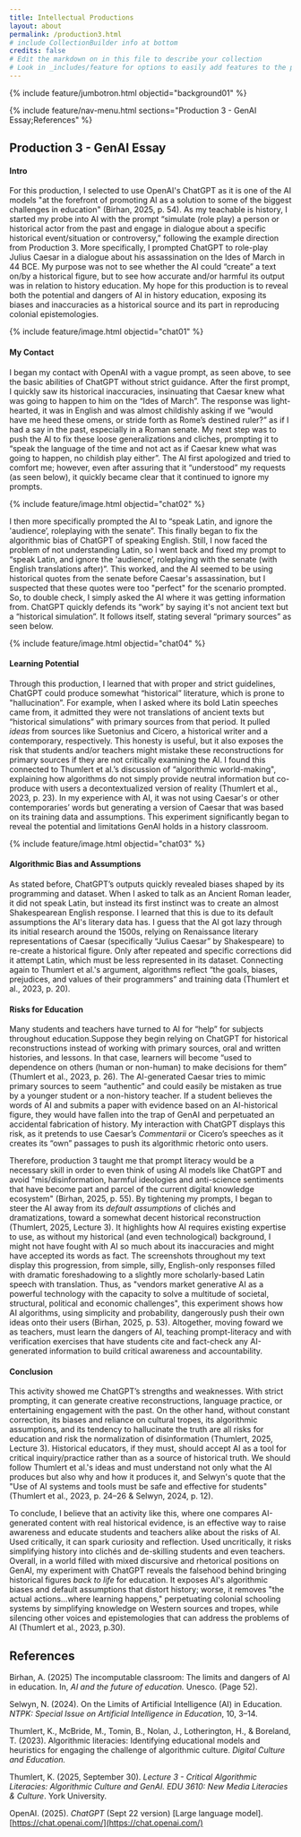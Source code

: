 ```yaml
---
title: Intellectual Productions
layout: about
permalink: /production3.html
# include CollectionBuilder info at bottom
credits: false
# Edit the markdown on in this file to describe your collection
# Look in _includes/feature for options to easily add features to the page
---
```


{% include feature/jumbotron.html objectid="background01" %}

{% include feature/nav-menu.html sections="Production 3 - GenAI Essay;References" %}

## Production 3 - GenAI Essay

#### Intro 
For this production, I selected to use OpenAI's ChatGPT as it is one of the AI models "at the forefront of promoting AI as a solution to some of the biggest challenges in education" (Birhan, 2025, p. 54). As my teachable is history, I started my probe into AI with the prompt “simulate (role play) a person or historical actor from the past and engage in dialogue about a specific historical event/situation or controversy,” following the example direction from Production 3. More specifically, I prompted ChatGPT to role-play Julius Caesar in a dialogue about his assassination on the Ides of March in 44 BCE. My purpose was not to see whether the AI could “create” a text on/by a historical figure, but to see how accurate and/or harmful its output was in relation to history education. My hope for this production is to reveal both the potential and dangers of AI in history education, exposing its biases and inaccuracies as a historical source and its part in reproducing colonial epistemologies.

{% include feature/image.html objectid="chat01" %}

#### My Contact
I began my contact with OpenAI with a vague prompt, as seen above, to see the basic abilities of ChatGPT without strict guidance. After the first prompt, I quickly saw its historical inaccuracies, insinuating that Caesar knew what was going to happen to him on the “Ides of March”. The response was light-hearted, it was in English and was almost childishly asking if we “would have me heed these omens, or stride forth as Rome’s destined ruler?” as if I had a say in the past, especially in a Roman senate. My next step was to push the AI to fix these loose generalizations and cliches, prompting it to “speak the language of the time and not act as if Caesar knew what was going to happen, no childish play either”. The AI first apologized and tried to comfort me; however, even after assuring that it “understood” my requests (as seen below), it quickly became clear that it continued to ignore my prompts.

{% include feature/image.html objectid="chat02" %}

I then more specifically prompted the AI to “speak Latin, and ignore the 'audience’, roleplaying with the senate”. This finally began to fix the algorithmic bias of ChatGPT of speaking English. Still, I now faced the problem of not understanding Latin, so I went back and fixed my prompt to “speak Latin, and ignore the 'audience’, roleplaying with the senate (with English translations after)”. This worked, and the AI seemed to be using historical quotes from the senate before Caesar's assassination, but I suspected that these quotes were too "perfect" for the scenario prompted. So, to double check, I simply asked the AI where it was getting information from. ChatGPT quickly defends its “work” by saying it's not ancient text but a “historical simulation”. It follows itself, stating several “primary sources” as seen below.

{% include feature/image.html objectid="chat04" %}

#### Learning Potential
Through this production, I learned that with proper and strict guidelines, ChatGPT could produce somewhat “historical” literature, which is prone to "hallucination”. For example, when I asked where its bold Latin speeches came from, it admitted they were not translations of ancient texts but “historical simulations” with primary sources from that period. It pulled *ideas* from sources like Suetonius and Cicero, a historical writer and a contemporary, respectively. This honesty is useful, but it also exposes the risk that students and/or teachers might mistake these reconstructions for primary sources if they are not critically examining the AI. I found this connected to Thumlert et al.’s discussion of “algorithmic world-making", explaining how algorithms do not simply provide neutral information but co-produce with users a decontextualized version of reality (Thumlert et al., 2023, p. 23). In my experience with AI, it was not using Caesar's or other contemporaries’ words but generating a version of Caesar that was based on its training data and assumptions. This experiment significantly began to reveal the potential and limitations GenAI holds in a history classroom. 

{% include feature/image.html objectid="chat03" %}

#### Algorithmic Bias and Assumptions
As stated before, ChatGPT’s outputs quickly revealed biases shaped by its programming and dataset. When I asked to talk as an Ancient Roman leader, it did not speak Latin, but instead its first instinct was to create an almost Shakespearean English response. I learned that this is due to its default assumptions the AI's literary data has. I guess that the AI got lazy through its initial research around the 1500s, relying on Renaissance literary representations of Caesar (specifically “Julius Caesar” by Shakespeare) to re-create a historical figure. Only after repeated and specific corrections did it attempt Latin, which must be less represented in its dataset. Connecting again to Thumlert et al.'s argument, algorithms reflect “the goals, biases, prejudices, and values of their programmers” and training data (Thumlert et al., 2023, p. 20).

#### Risks for Education
Many students and teachers have turned to AI for “help” for subjects throughout education.Suppose they begin relying on ChatGPT for historical reconstructions instead of working with primary sources, oral and written histories, and lessons. In that case, learners will become “used to dependence on others (human or non-human) to make decisions for them” (Thumlert et al., 2023, p. 26). The AI-generated Caesar tries to mimic primary sources to seem “authentic” and could easily be mistaken as true by a younger student or a non-history teacher. If a student believes the words of AI and submits a paper with evidence based on an AI-historical figure, they would have fallen into the trap of GenAI and perpetuated an accidental fabrication of history. My interaction with ChatGPT displays this risk, as it pretends to use Caesar’s *Commentarii* or Cicero’s speeches as it creates its “own” passages to push its algorithmic rhetoric onto users.

Therefore, production 3 taught me that prompt literacy would be a necessary skill in order to even think of using AI models like ChatGPT and avoid "mis/disinformation, harmful ideologies and anti-science sentiments that have become part and parcel of the current digital knowledge ecosystem" (Birhan, 2025, p. 55). By tightening my prompts, I began to steer the AI away from its *default assumptions* of clichés and dramatizations, toward a somewhat decent historical reconstruction (Thumlert, 2025, Lecture 3). It highlights how AI requires existing expertise to use, as without my historical (and even technological) background, I might not have fought with AI so much about its inaccuracies and might have accepted its words as fact. The screenshots throughout my text display this progression, from simple, silly, English-only responses filled with dramatic foreshadowing to a slightly more scholarly-based Latin speech with translation. Thus, as "vendors market generative AI as a powerful technology with the capacity to solve a multitude of societal, structural, political and economic challenges", this experiment shows how AI algorithms, using simplicity and probability, dangerously push their own ideas onto their users (Birhan, 2025, p. 53). Altogether, moving foward we as teachers, must learn the dangers of AI, teaching prompt-literacy and with verification exercises that have students cite and fact-check any AI-generated information to build critical awareness and accountability.

#### Conclusion
This activity showed me ChatGPT’s strengths and weaknesses. With strict prompting, it can generate creative reconstructions, language practice, or entertaining engagement with the past. On the other hand, without constant correction, its biases and reliance on cultural tropes, its algorithmic assumptions, and its tendency to hallucinate the truth are all risks for education and risk the normalization of disinformation (Thumlert, 2025, Lecture 3). Historical educators, if they must, should accept AI as a tool for critical inquiry/practice rather than as a source of historical truth. We should follow Thumlert et al.'s ideas and must understand not only what the AI produces but also why and how it produces it, and Selwyn's quote that the "Use of AI systems and tools must be safe and effective for students" (Thumlert et al., 2023, p. 24–26 & Selwyn, 2024, p. 12). 

To conclude, I believe that an activity like this, where one compares AI-generated content with real historical evidence, is an effective way to raise awareness and educate students and teachers alike about the risks of AI. Used critically, it can spark curiosity and reflection. Used uncritically, it risks simplifying history into clichés and de-skilling students and even teachers. Overall, in a world filled with mixed discursive and rhetorical positions on GenAI, my experiment with ChatGPT reveals the falsehood behind bringing historical figures *back to life* for education. It exposes AI's algorithmic biases and default assumptions that distort history; worse, it removes "the actual actions...where learning happens," perpetuating colonial schooling systems by simplifying knowledge on Western sources and tropes, while silencing other voices and epistemologies that can address the problems of AI (Thumlert et al., 2023, p.30). 

## References

Birhan, A. (2025) The incomputable classroom: The limits and dangers of AI in education. In, *AI and the future of education.* Unesco. (Page 52). 

Selwyn, N. (2024). On the Limits of Artificial Intelligence (AI) in Education. *NTPK: Special Issue on Artificial Intelligence in Education*, 10, 3–14.

Thumlert, K., McBride, M., Tomin, B., Nolan, J., Lotherington, H., & Boreland, T. (2023). Algorithmic literacies: Identifying educational models and heuristics for engaging the challenge of algorithmic culture. *Digital Culture and Education.*

Thumlert, K. (2025, September 30). *Lecture 3 - Critical Algorithmic Literacies: Algorithmic Culture and GenAI. EDU 3610: New Media Literacies & Culture*. York University.

OpenAI. (2025). *ChatGPT* (Sept 22 version) [Large language model]. [https://chat.openai.com/](https://chat.openai.com/)
